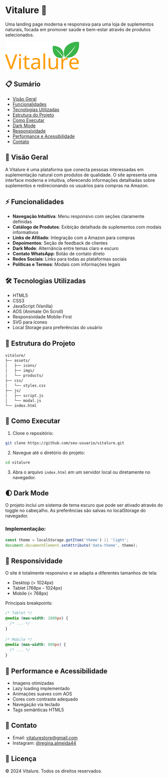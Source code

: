 # Vitalure 🌿

Uma landing page moderna e responsiva para uma loja de suplementos naturais, focada em promover saúde e bem-estar através de produtos selecionados.

![Logo Vitalure](assets/imgs/Logo.png)

## 📋 Sumário
- [Visão Geral](#visão-geral)
- [Funcionalidades](#funcionalidades)
- [Tecnologias Utilizadas](#tecnologias-utilizadas)
- [Estrutura do Projeto](#estrutura-do-projeto)
- [Como Executar](#como-executar)
- [Dark Mode](#dark-mode)
- [Responsividade](#responsividade)
- [Performance e Acessibilidade](#performance-e-acessibilidade)
- [Contato](#contato)

## 🎯 Visão Geral

A Vitalure é uma plataforma que conecta pessoas interessadas em suplementação natural com produtos de qualidade. O site apresenta uma interface moderna e intuitiva, oferecendo informações detalhadas sobre suplementos e redirecionando os usuários para compras na Amazon.

## ⚡ Funcionalidades

- **Navegação Intuitiva**: Menu responsivo com seções claramente definidas
- **Catálogo de Produtos**: Exibição detalhada de suplementos com modais informativos
- **Links de Afiliado**: Integração com a Amazon para compras
- **Depoimentos**: Seção de feedback de clientes
- **Dark Mode**: Alternância entre temas claro e escuro
- **Contato WhatsApp**: Botão de contato direto
- **Redes Sociais**: Links para todas as plataformas sociais
- **Políticas e Termos**: Modais com informações legais

## 🛠 Tecnologias Utilizadas

- HTML5
- CSS3
- JavaScript (Vanilla)
- AOS (Animate On Scroll)
- Responsividade Mobile-First
- SVG para ícones
- Local Storage para preferências do usuário

## 📁 Estrutura do Projeto

```
vitalure/
├── assets/
│   ├── icons/
│   ├── imgs/
│   └── products/
├── css/
│   └── styles.css
├── js/
│   ├── script.js
│   └── modal.js
└── index.html
```

## 🚀 Como Executar

1. Clone o repositório:
```bash
git clone https://github.com/seu-usuario/vitalure.git
```

2. Navegue até o diretório do projeto:
```bash
cd vitalure
```

3. Abra o arquivo `index.html` em um servidor local ou diretamente no navegador.

## 🌓 Dark Mode

O projeto inclui um sistema de tema escuro que pode ser ativado através do toggle no cabeçalho. As preferências são salvas no localStorage do navegador.

### Implementação:
```javascript
const theme = localStorage.getItem('theme') || 'light';
document.documentElement.setAttribute('data-theme', theme);
```

## 📱 Responsividade

O site é totalmente responsivo e se adapta a diferentes tamanhos de tela:

- Desktop (> 1024px)
- Tablet (768px - 1024px)
- Mobile (< 768px)

Principais breakpoints:
```css
/* Tablet */
@media (max-width: 1000px) {
  /* ... */
}

/* Mobile */
@media (max-width: 800px) {
  /* ... */
}
```

## 🎯 Performance e Acessibilidade

- Imagens otimizadas
- Lazy loading implementado
- Animações suaves com AOS
- Cores com contraste adequado
- Navegação via teclado
- Tags semânticas HTML5

## 📧 Contato

- Email: vitalurestore@gmail.com
- Instagram: [@regina.almeida44](https://www.instagram.com/regina.almeida44)

## 📄 Licença

© 2024 Vitalure. Todos os direitos reservados.
